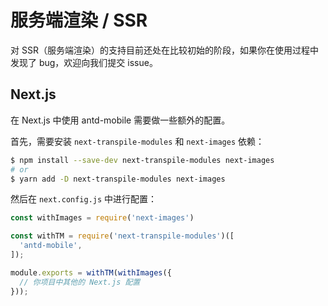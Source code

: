 # 服务端渲染 / SSR <Experimental></Experimental>

对 SSR（服务端渲染）的支持目前还处在比较初始的阶段，如果你在使用过程中发现了 bug，欢迎向我们提交 issue。

## Next.js

在 Next.js 中使用 antd-mobile 需要做一些额外的配置。

首先，需要安装 `next-transpile-modules` 和 `next-images` 依赖：

```bash
$ npm install --save-dev next-transpile-modules next-images
# or
$ yarn add -D next-transpile-modules next-images
```

然后在 `next.config.js` 中进行配置：

```js
const withImages = require('next-images')

const withTM = require('next-transpile-modules')([
  'antd-mobile',
]);

module.exports = withTM(withImages({
  // 你项目中其他的 Next.js 配置
}));
```
